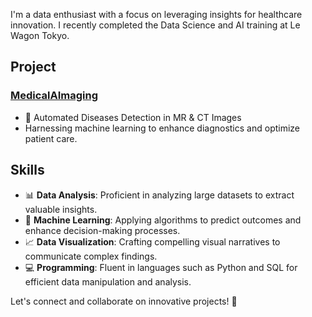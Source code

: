 I'm a data enthusiast with a focus on leveraging insights for healthcare innovation. I recently completed the Data Science and AI training at Le Wagon Tokyo.

## Project

### [MedicalAImaging](https://github.com/rkassila/Medical_AImaging)

- 🤖 Automated Diseases Detection in MR & CT Images
- Harnessing machine learning to enhance diagnostics and optimize patient care.

## Skills

- 📊 **Data Analysis**: Proficient in analyzing large datasets to extract valuable insights.
- 🧠 **Machine Learning**: Applying algorithms to predict outcomes and enhance decision-making processes.
- 📈 **Data Visualization**: Crafting compelling visual narratives to communicate complex findings.
- 💻 **Programming**: Fluent in languages such as Python and SQL for efficient data manipulation and analysis.

Let's connect and collaborate on innovative projects! 🚀

